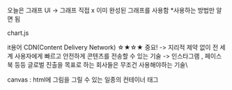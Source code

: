 오늘은 그래프 UI
-> 그래프 직접 x
   이미 완성된 그래프를 사용함
   *사용하는 방법만 알면 됨

   chart.js

   it용어
   CDN(Content Delivery Network) ☆★☆★ 중요!
   -> 지리적 제약 없이 전 세계 사용자에게 빠르고 안전하게 콘텐츠를 전송할 수 있는 기술
   -> 인스타그램 , 페이스북 등등 글로벌 진출을 목표로 하는 회사들은 무조건 사용해야하는 기술\

   canvas : html에 그림을 그릴 수 있는 일종의 컨테이너 태그